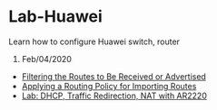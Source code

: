 # Lab-Huawei
Learn how to configure Huawei switch, router

1. Feb/04/2020
  * [Filtering the Routes to Be Received or Advertised](Filtering-the-Routes-to-Be-Received-or-Advertised.md)
  * [Applying a Routing Policy for Importing Routes](Applying-a-Routing-Policy-for-Importing-Routes.md)
  * [Lab: DHCP, Traffic Redirection, NAT with AR2220](DHCP-Redirect-Traffic-and-NAT.md)
